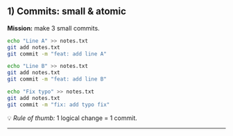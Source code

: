 ## 1) Commits: small & atomic

**Mission:** make 3 small commits.

```bash
echo "Line A" >> notes.txt
git add notes.txt
git commit -m "feat: add line A"

echo "Line B" >> notes.txt
git add notes.txt
git commit -m "feat: add line B"

echo "Fix typo" >> notes.txt
git add notes.txt
git commit -m "fix: add typo fix"
```

💡 *Rule of thumb:* 1 logical change = 1 commit.

---
